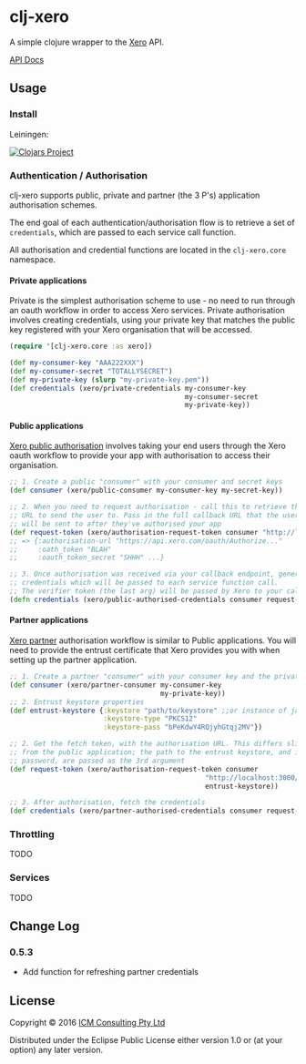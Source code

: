 # clj-xero

A simple clojure wrapper to the [Xero](http://xero.com) API.

[API Docs](http://icm-consulting.bitbucket.org/clj-xero/)

## Usage

### Install

Leiningen:

[![Clojars Project](https://img.shields.io/clojars/v/clj-xero.svg)](https://clojars.org/clj-xero)

### Authentication / Authorisation

clj-xero supports public, private and partner (the 3 P's) application authorisation schemes.

The end goal of each authentication/authorisation flow is to retrieve a set of ```credentials```, which are passed to each service call function.

All authorisation and credential functions are located in the ```clj-xero.core``` namespace.

#### Private applications
Private is the simplest authorisation scheme to use - no need to run through an oauth workflow in order to access Xero services.
Private authorisation involves creating credentials, using your private key that matches the public key registered with your Xero organisation that will be accessed.

```clojure
(require '[clj-xero.core :as xero])

(def my-consumer-key "AAA222XXX")
(def my-consumer-secret "TOTALLYSECRET")
(def my-private-key (slurp "my-private-key.pem"))
(def credentials (xero/private-credentials my-consumer-key
                                           my-consumer-secret
                                           my-private-key))
```

#### Public applications
[Xero public authorisation](https://developer.xero.com/documentation/getting-started/public-applications/) involves taking your end users through the Xero oauth workflow to provide your app with authorisation to access their organisation.

```clojure
;; 1. Create a public "consumer" with your consumer and secret keys
(def consumer (xero/public-consumer my-consumer-key my-secret-key))

;; 2. When you need to request authorisation - call this to retrieve the
;; URL to send the user to. Pass in the full callback URL that the user
;; will be sent to after they've authorised your app
(def request-token (xero/authorisation-request-token consumer "http://localhost:8080/callback"))
;; => {:authorisation-url "https://api.xero.com/oauth/Authorize..."
;;     :oath_token "BLAH"
;;     :oauth_token_secret "SHHH" ...}

;; 3. Once authorisation was received via your callback endpoint, generate
;; credentials which will be passed to each service function call.
;; The verifier token (the last arg) will be passed by Xero to your callback URL.
(defn credentials (xero/public-authorised-credentials consumer request-token "VERIFIER_TOKEN"))

```

#### Partner applications
[Xero partner](https://developer.xero.com/documentation/getting-started/partner-applications/) authorisation workflow is similar to Public applications. You will need to provide the entrust certificate that Xero provides you with when setting up the partner application.

```clojure
;; 1. Create a partner "consumer" with your consumer key and the private key of your application
(def consumer (xero/partner-consumer my-consumer-key
                                     my-private-key))
;; 2. Entrust keystore properties
(def entrust-keystore {:keystore "path/to/keystore" ;;or instance of java.security.KeyStore
                       :keystore-type "PKCS12"
                       :keystore-pass "bPeKdwY4RQjyhGtqj2MV"})

;; 2. Get the fetch token, with the authorisation URL. This differs slightly
;; from the public application; the path to the entrust keystore, and its
;; password, are passed as the 3rd argument
(def request-token (xero/authorisation-request-token consumer
                                                "http://localhost:3000/callback"
                                                entrust-keystore))

;; 3. After authorisation, fetch the credentials
(def credentials (xero/partner-authorised-credentials consumer request-token "VERIFIER_TOKEN" entrust-keystore))

```

### Throttling

TODO

### Services

TODO

## Change Log

### 0.5.3
- Add function for refreshing partner credentials

## License

Copyright © 2016 [ICM Consulting Pty Ltd]("http://www.icm-consulting.com.au")

Distributed under the Eclipse Public License either version 1.0 or (at
your option) any later version.
